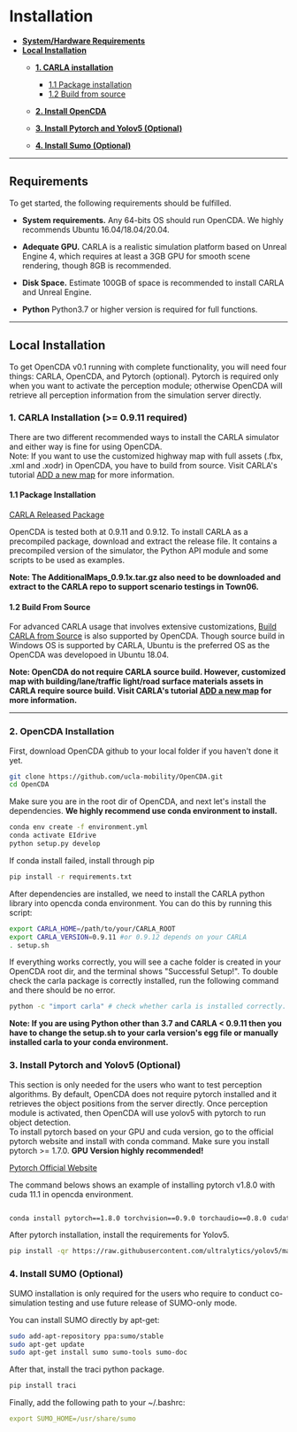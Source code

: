 # Installation

* [__System/Hardware Requirements__](#requirements)
* [__Local Installation__](#local-installation)
    * [__1. CARLA installation__](#1-carla-installation0911-required)
	    * [1.1 Package installation](#11-package-installation)  
	    * [1.2 Build from source](#12-build-from-source)  

    * [__2. Install OpenCDA__](#opencda-installation)
    * [__3. Install Pytorch and Yolov5 (Optional)__](#3-install-pytorch-and-yolov5optional)
    * [__4. Install Sumo (Optional)__](#4-install-sumooptional)




---
## Requirements
To get started, the following requirements should be fulfilled.
* __System requirements.__ Any 64-bits OS should run OpenCDA. We highly recommends Ubuntu  16.04/18.04/20.04.

* __Adequate GPU.__ CARLA is a realistic simulation platform based on Unreal Engine 4, which requires at least a 3GB GPU for smooth scene rendering, though 8GB is recommended.
* __Disk Space.__ Estimate 100GB of space is recommended to install CARLA and Unreal Engine. 
* __Python__ Python3.7 or higher version is required for full functions.


---
## Local Installation
To get OpenCDA v0.1 running with complete functionality, you will need four things: CARLA, OpenCDA, and
Pytorch (optional). Pytorch is required only when you want to activate the perception module; otherwise OpenCDA
will retrieve all perception information from the simulation server directly.

###  1. CARLA Installation (>= 0.9.11 required)

There are two different recommended ways to install the CARLA simulator and either way is fine for using OpenCDA. <br>
Note: If you want to use the customized highway map with full assets (.fbx, .xml and .xodr) in OpenCDA, 
you have to build from source. Visit CARLA's tutorial [ADD a new map](https://carla.readthedocs.io/en/latest/tuto_A_add_map_overview/) for more information.


#### 1.1 Package Installation

<div class="build-buttons">
<p>
<a href="https://github.com/carla-simulator/carla/releases" target="_blank" class="btn btn-neutral" title="Go to the latest CARLA release">
<span class="icon icon-github"></span> CARLA Released Package</a>
</p>
</div>

OpenCDA is tested both at 0.9.11 and 0.9.12.
To install CARLA as a precompiled package, download and extract the release file. It contains a precompiled version of the simulator, the Python API module and some scripts to be used as examples. <br>

<strong>Note: The  AdditionalMaps_0.9.1x.tar.gz also need to be downloaded and extract to the CARLA repo to support
scenario testings in Town06.</strong>

#### 1.2 Build From Source

For advanced CARLA usage that involves extensive customizations, [Build CARLA from Source](https://carla.readthedocs.io/en/0.9.11/build_linux/) is also supported by OpenCDA. Though source build in 
Windows OS is supported by CARLA, Ubuntu is the preferred OS as the OpenCDA was developoed in Ubuntu 18.04.  

<strong>Note: OpenCDA do not require CARLA source build. However, customized map with building/lane/traffic light/road surface materials assets  in CARLA  require source build. 
Visit CARLA's tutorial [ADD a new map](https://carla.readthedocs.io/en/latest/tuto_A_add_map_overview/) for more information. </strong>

---
### 2. OpenCDA Installation
First, download OpenCDA github to your local folder if you haven't done it yet.
```sh
git clone https://github.com/ucla-mobility/OpenCDA.git
cd OpenCDA
```
Make sure you are in the root dir of OpenCDA, and next let's install the dependencies. <strong>We highly
recommend use conda environment to install.</strong> 

```sh
conda env create -f environment.yml
conda activate EIdrive
python setup.py develop
```

If conda install failed,  install through pip
```sh
pip install -r requirements.txt
```

After dependencies are installed, we need to install the CARLA python library into opencda conda environment.
You can do this by running this script:
```sh
export CARLA_HOME=/path/to/your/CARLA_ROOT
export CARLA_VERSION=0.9.11 #or 0.9.12 depends on your CARLA
. setup.sh
```
If everything works correctly, you will see a cache folder is created in your OpenCDA root dir, and the terminal shows
"Successful Setup!". To double check the carla package is correctly installed, run the following command and 
there should be no error.
```sh
python -c "import carla" # check whether carla is installed correctly.
```
<strong>Note: If you are using Python other than 3.7 and CARLA < 0.9.11 then you have to change the setup.sh to your
carla version's egg file or manually installed carla to your conda environment.</strong>

### 3. Install Pytorch and Yolov5 (Optional)
This section is only needed for the users who want to test perception algorithms. By default, OpenCDA does not require
pytorch installed and it retrieves the object positions from the server directly. Once perception module is activated,
then OpenCDA will use yolov5 with pytorch to run object detection. <br>
To install pytorch based on your GPU and cuda version, go to the official pytorch website and install with conda command. Make
sure you install pytorch >= 1.7.0.  <strong>GPU Version highly recommended!</strong>
<div class="build-buttons">
<p>
<a href="https://pytorch.org/" target="_blank" class="btn btn-neutral" title="Pytorch">
<span class="icon icon-github"></span>Pytorch Official Website</a>
</p>
</div>

The command belows shows an example of installing pytorch v1.8.0 with cuda 11.1 in opencda
environment.

```sh

conda install pytorch==1.8.0 torchvision==0.9.0 torchaudio==0.8.0 cudatoolkit=11.1 -c pytorch -c conda-forge

```

After pytorch installation, install the requirements for Yolov5. <br>
```sh
pip install -qr https://raw.githubusercontent.com/ultralytics/yolov5/master/requirements.txt  # install dependencies
```

### 4. Install SUMO (Optional)
SUMO installation is only required for the users who require to conduct co-simulation testing and use future release of SUMO-only mode.

You can install SUMO directly by apt-get:
```sh
sudo add-apt-repository ppa:sumo/stable
sudo apt-get update
sudo apt-get install sumo sumo-tools sumo-doc
```
After that, install the traci python package.
```sh
pip install traci
```
Finally, add the following path to your ~/.bashrc:
```yaml
export SUMO_HOME=/usr/share/sumo
```
